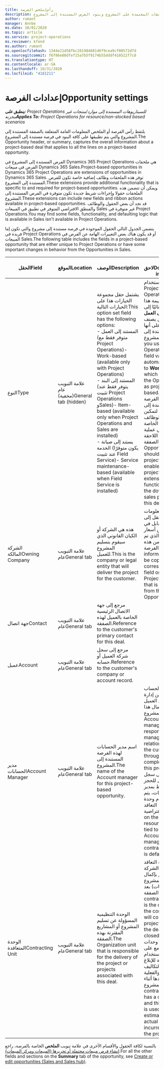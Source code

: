 ```yaml
---
title: رأس/ملخص الفرصة
description: يوفر هذا الموضوع معلومات حول الصفقات المعتمدة على المشروع وبنود الفرص المستندة إلى المشروع.
author: rumant
manager: Annbe
ms.date: 10/01/2020
ms.topic: article
ms.service: project-operations
ms.reviewer: kfend
ms.author: rumant
ms.openlocfilehash: 1344e21d58fbc28198468146f9cea9cf00572d7d
ms.sourcegitcommit: f6f86e80dfef15a7b5f9174b55dddf410522f7c8
ms.translationtype: HT
ms.contentlocale: ar-SA
ms.lasthandoff: 10/31/2020
ms.locfileid: "4181211"
---
```

# <a name="opportunity-settings"></a><span data-ttu-id="505a1-103">إعدادات الفرصة</span><span class="sxs-lookup"><span data-stu-id="505a1-103">Opportunity settings</span></span>

<span data-ttu-id="505a1-104">_**ينطبق على:** Project Operations للسيناريوهات المستندة إلى موارد/منتجات غير مخزنة‬_</span><span class="sxs-lookup"><span data-stu-id="505a1-104">_**Applies To:** Project Operations for resource/non-stocked based scenarios_</span></span>


<span data-ttu-id="505a1-105">يلتقط رأس الفرصة أو الملخص المعلومات العامة المتعلقة بالصفقة المستندة إلى المشروع والتي يتم تطبيقها على كافة البنود في فرصة مستندة إلى المشروع.</span><span class="sxs-lookup"><span data-stu-id="505a1-105">The Opportunity header, or summary, captures the overall information about a project-based deal that applies to all the lines on a project-based opportunity.</span></span>

<span data-ttu-id="505a1-106">الفرص المستندة إلى المشروع في Dynamics 365 Project Operations هي ملحقات الفرص في مبيعات Dynamics 365 Sales.</span><span class="sxs-lookup"><span data-stu-id="505a1-106">Project-based opportunities in Dynamics 365 Project Operations are extensions of opportunities in Dynamics 365 Sales.</span></span> <span data-ttu-id="505a1-107">توفر هذه الملحقات وظائف إضافية خاصة تكون للفرص المستندة إلى المشروع.</span><span class="sxs-lookup"><span data-stu-id="505a1-107">These extensions provide additional functionality that is specific to and required for project-based opportunities.</span></span> <span data-ttu-id="505a1-108">ويمكن أن تتضمن هذه الملحقات حقولا وإجراءات شريط جديدة تكون متوفرة في الفرص المستندة إلى المشروع.</span><span class="sxs-lookup"><span data-stu-id="505a1-108">These extensions can include new fields and ribbon actions available in project-based opportunities.</span></span> <span data-ttu-id="505a1-109">قد تجد أن بعض الحقول والوظائف والمنطق الافتراضي المتوفر في تطبيق في المبيعات Sales غير متوفرة في Project Operations.</span><span class="sxs-lookup"><span data-stu-id="505a1-109">You may find some fields, functionality, and defaulting logic that is available in Sales isn't available in Project Operations.</span></span>

<span data-ttu-id="505a1-110">يتضمن الجدول التالي الحقول الموجودة في فرصة مستندة إلى مشروع والتي تكون إما فريدة في Project Operations أو قد يكون هناك بعض التغييرات الهامة عن الفرص في المبيعات Sales.</span><span class="sxs-lookup"><span data-stu-id="505a1-110">The following table includes the fields in a project-based opportunity that are either unique to Project Operations or have some important changes in behavior from the Opportunities in Sales.</span></span>

| <span data-ttu-id="505a1-111">**الحقل**</span><span class="sxs-lookup"><span data-stu-id="505a1-111">**Field**</span></span> | <span data-ttu-id="505a1-112">**الموقع**</span><span class="sxs-lookup"><span data-stu-id="505a1-112">**Location**</span></span> | <span data-ttu-id="505a1-113">**الوصف**</span><span class="sxs-lookup"><span data-stu-id="505a1-113">**Description**</span></span> | <span data-ttu-id="505a1-114">**تأثير لاحق**</span><span class="sxs-lookup"><span data-stu-id="505a1-114">**Downstream impact**</span></span> |
| --- | --- | --- | --- |
| <span data-ttu-id="505a1-115">النوع</span><span class="sxs-lookup"><span data-stu-id="505a1-115">Type</span></span> | <span data-ttu-id="505a1-116">علامة التبويب عام (مخفية)</span><span class="sxs-lookup"><span data-stu-id="505a1-116">General tab (hidden)</span></span> | <span data-ttu-id="505a1-117">يشتمل حقل مجموعة الخيارات هذا على الخيارات التالية:</span><span class="sxs-lookup"><span data-stu-id="505a1-117">This option set field has the following options:</span></span></br><span data-ttu-id="505a1-118">- المستند إلى العمل (متوفر فقط مع Project Operations)</span><span class="sxs-lookup"><span data-stu-id="505a1-118">- Work-based (available only with Project Operations)</span></span></br><span data-ttu-id="505a1-119">- المستند إلى البند (يتوفر فقط عند تثبيت Project Operations وSales)</span><span class="sxs-lookup"><span data-stu-id="505a1-119">- Item-based (available only when Project Operations and Sales are installed)</span></span></br><span data-ttu-id="505a1-120">- يستند إلى صيانة الخدمة (يكون متوفرًا عند تثبيت Field Service)</span><span class="sxs-lookup"><span data-stu-id="505a1-120">- Service maintenance-based (available when Field Service is installed)</span></span> | <span data-ttu-id="505a1-121">عند استخدام Project Operations، يتم تعيين قيمة هذا الحقل تلقائيًا إلى **يستند إلى العمل** والذي يصنف الفرصة على أنها مستندة إلى المشروع.</span><span class="sxs-lookup"><span data-stu-id="505a1-121">When you use Project Operations, this field value is automatically set to **Work-based** which classifies the Opportunity as project-based.</span></span> <span data-ttu-id="505a1-122">يجب أن تكون الفرصة مستندة إلى المشروع لتمكين كافة الوظائف والملحقات الخاصة بالمشروع في عملية المبيعات اللاحقة لهذه الصفقة.</span><span class="sxs-lookup"><span data-stu-id="505a1-122">An Opportunity should be project-based to enable all project-specific extensions and functionality in the downstream sales process for this deal.</span></span> |
| <span data-ttu-id="505a1-123">الشركة المالكة</span><span class="sxs-lookup"><span data-stu-id="505a1-123">Owning Company</span></span> | <span data-ttu-id="505a1-124">علامة التبويب عام</span><span class="sxs-lookup"><span data-stu-id="505a1-124">General tab</span></span> | <span data-ttu-id="505a1-125">هذه هي الشركة أو الكيان القانوني الذي سيقوم بتسليم المشروع للعميل.</span><span class="sxs-lookup"><span data-stu-id="505a1-125">This is the company or legal entity that will deliver the project for the customer.</span></span> | <span data-ttu-id="505a1-126">سيتم نسخ معلومات هذا الحقل إلى الحقل المقابل في عرض أسعار المشروع الذي تم إنشاؤه من هذه الفرصة.</span><span class="sxs-lookup"><span data-stu-id="505a1-126">This field information will be copied to the corresponding field on the Project quote that is created from this Opportunity.</span></span> |
| <span data-ttu-id="505a1-127">جهة اتصال</span><span class="sxs-lookup"><span data-stu-id="505a1-127">Contact</span></span> | <span data-ttu-id="505a1-128">علامة التبويب عام</span><span class="sxs-lookup"><span data-stu-id="505a1-128">General tab</span></span> | <span data-ttu-id="505a1-129">مرجع إلى جهة الاتصال الرئيسية الخاصة بالعميل لهذه الصفقة.</span><span class="sxs-lookup"><span data-stu-id="505a1-129">Reference to the customer's primary contact for this deal.</span></span> | |
| <span data-ttu-id="505a1-130">عميل</span><span class="sxs-lookup"><span data-stu-id="505a1-130">Account</span></span> | <span data-ttu-id="505a1-131">علامة التبويب عام</span><span class="sxs-lookup"><span data-stu-id="505a1-131">General tab</span></span> | <span data-ttu-id="505a1-132">مرجع إلى سجل شركة العميل أو حسابه.</span><span class="sxs-lookup"><span data-stu-id="505a1-132">Reference to the customer's company or account record.</span></span> | |
| <span data-ttu-id="505a1-133">مدير الحسابات</span><span class="sxs-lookup"><span data-stu-id="505a1-133">Account Manager</span></span> | <span data-ttu-id="505a1-134">علامة التبويب عام</span><span class="sxs-lookup"><span data-stu-id="505a1-134">General tab</span></span> | <span data-ttu-id="505a1-135">اسم مدير الحسابات لهذه الفرصة المستندة إلى المشروع.</span><span class="sxs-lookup"><span data-stu-id="505a1-135">The name of the Account manager for this project-based opportunity.</span></span> | <span data-ttu-id="505a1-136">يكون مدير الحساب مسؤولا عن إدارة العلاقات مع العميل حتى اكتمال هذا المشروع.</span><span class="sxs-lookup"><span data-stu-id="505a1-136">The Account manager is responsible for managing the relationship with the customer through the completion of this project.</span></span> <span data-ttu-id="505a1-137">استنادا إلى سجل المورد القابل للحجز المرتبط بمدير الحسابات، يتم استخدام وحدة التعاقد الافتراضية.</span><span class="sxs-lookup"><span data-stu-id="505a1-137">Based on the bookable resource record tied to the Account manager, the contracting unit is defaulted.</span></span> |
| <span data-ttu-id="505a1-138">الوحدة المتعاقدة</span><span class="sxs-lookup"><span data-stu-id="505a1-138">Contracting Unit</span></span> | <span data-ttu-id="505a1-139">علامة التبويب عام</span><span class="sxs-lookup"><span data-stu-id="505a1-139">General tab</span></span> | <span data-ttu-id="505a1-140">الوحدة التنظيمية المسؤولة عن تسليم المشروع أو المشاريع المقترنة بهذه الصفقة.</span><span class="sxs-lookup"><span data-stu-id="505a1-140">The Organization unit that is responsible for the delivery of the project or projects associated with this deal.</span></span> | <span data-ttu-id="505a1-141">تعتبر وحدة التعاقد قسم من الشركة سيقوم بإكمال المشروع (المشروعات) بعد إغلاق الصفقة.</span><span class="sxs-lookup"><span data-stu-id="505a1-141">The contracting unit is the division of the company that will complete the project(s) after the deal is closed.</span></span> <span data-ttu-id="505a1-142">تحتوي كل وحدة من وحدات التعاقد مع على عملة، ويتم استخدام هذه العملة للإبلاغ عن التكاليف المقدرة والفعلية التي تم تكبدها أثناء المشروع.</span><span class="sxs-lookup"><span data-stu-id="505a1-142">Every contracting unit has a currency, and this currency is used to report estimated and actual costs incurred during the project.</span></span> |

<span data-ttu-id="505a1-143">بالنسبة لكافة الحقول والأقسام الأخرى في علامة تبويب **الملخص** الخاصة بالفرصة، راجع [إنشاء فرص مبيعات محتملة أو تحريرها (المبيعات ومركز المبيعات)](https://docs.microsoft.com/dynamics365/sales-enterprise/create-edit-opportunity-sales).</span><span class="sxs-lookup"><span data-stu-id="505a1-143">For all the other fields and sections on the **Summary** tab of the opportunity, see [Create or edit opportunities (Sales and Sales hub)](https://docs.microsoft.com/dynamics365/sales-enterprise/create-edit-opportunity-sales).</span></span>
